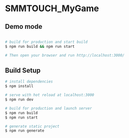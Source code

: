 # SMMTOUCH_MyGame

## Demo mode 
```bash

# build for production and start build
$ npm run build && npm run start

# Then open your browser and run http://localhost:3000/

```

## Build Setup

```bash
# install dependencies
$ npm install

# serve with hot reload at localhost:3000
$ npm run dev

# build for production and launch server
$ npm run build
$ npm run start

# generate static project
$ npm run generate
```